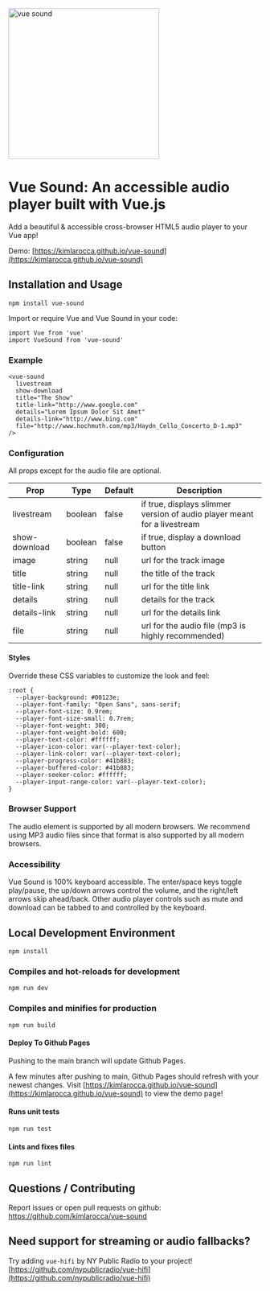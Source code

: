 <img width="300" src="https://raw.githubusercontent.com/kimlarocca/vue-sound/main/public/logo.png" alt="vue sound" />

# Vue Sound: An accessible audio player built with Vue.js

Add a beautiful & accessible cross-browser HTML5 audio player to your Vue app!

Demo: [https://kimlarocca.github.io/vue-sound](https://kimlarocca.github.io/vue-sound)

## Installation and Usage

```
npm install vue-sound
```

Import or require Vue and Vue Sound in your code:

```
import Vue from 'vue'
import VueSound from 'vue-sound'
```

### Example

```
<vue-sound
  livestream
  show-download
  title="The Show"
  title-link="http://www.google.com"
  details="Lorem Ipsum Dolor Sit Amet"
  details-link="http://www.bing.com"
  file="http://www.hochmuth.com/mp3/Haydn_Cello_Concerto_D-1.mp3"
/>
```

### Configuration

All props except for the audio file are optional.

| Prop          | Type    | Default | Description |
| ------------- | ------- | ------- | ------------------------------------------------------------------------ |
| livestream    | boolean | false   | if true, displays slimmer version of audio player meant for a livestream |
| show-download | boolean | false   | if true, display a download button |
| image         | string  | null    | url for the track image |
| title         | string  | null    | the title of the track |
| title-link    | string  | null    | url for the title link |
| details       | string  | null    | details for the track |
| details-link  | string  | null    | url for the details link |
| file          | string  | null    | url for the audio file (mp3 is highly recommended) |

#### Styles

Override these CSS variables to customize the look and feel:

```
:root {
  --player-background: #00123e;
  --player-font-family: "Open Sans", sans-serif;
  --player-font-size: 0.9rem;
  --player-font-size-small: 0.7rem;
  --player-font-weight: 300;
  --player-font-weight-bold: 600;
  --player-text-color: #ffffff;
  --player-icon-color: var(--player-text-color);
  --player-link-color: var(--player-text-color);
  --player-progress-color: #41b883;
  --player-buffered-color: #41b883;
  --player-seeker-color: #ffffff;
  --player-input-range-color: var(--player-text-color);
}
```

### Browser Support

The audio element is supported by all modern browsers. We recommend using MP3 audio files since that format is also supported by all modern browsers.

### Accessibility

Vue Sound is 100% keyboard accessible. The enter/space keys toggle play/pause, the up/down arrows control the volume, and the right/left arrows skip ahead/back. Other audio player controls such as mute and download can be tabbed to and controlled by the keyboard.

## Local Development Environment

```
npm install
```

### Compiles and hot-reloads for development

```
npm run dev
```

### Compiles and minifies for production

```
npm run build
```

#### Deploy To Github Pages

Pushing to the main branch will update Github Pages. 

A few minutes after pushing to main, Github Pages should refresh with your newest changes. Visit [https://kimlarocca.github.io/vue-sound](https://kimlarocca.github.io/vue-sound) to view the demo page!

#### Runs unit tests

```
npm run test
```

#### Lints and fixes files

```
npm run lint
```

## Questions / Contributing

Report issues or open pull requests on github: https://github.com/kimlarocca/vue-sound

## Need support for streaming or audio fallbacks?

Try adding `vue-hifi` by NY Public Radio to your project! [https://github.com/nypublicradio/vue-hifi](https://github.com/nypublicradio/vue-hifi)
